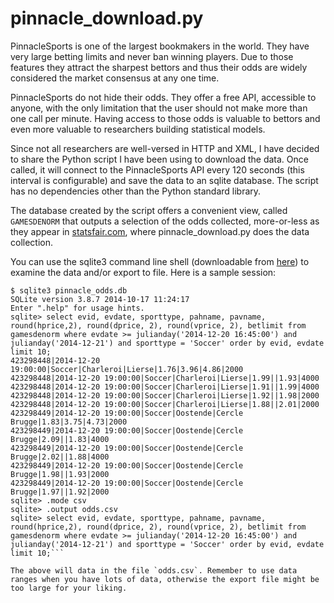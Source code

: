 pinnacle_download.py
=========

PinnacleSports is one of the largest bookmakers in the world. They have very large betting limits and never ban winning players. Due to those features they attract the sharpest bettors and thus their odds are widely considered the market consensus at any one time.

PinnacleSports do not hide their odds. They offer a free API, accessible to anyone, with the only limitation that the user should not make more than one call per minute. Having access to those odds is valuable to bettors and even more valuable to researchers building statistical models.

Since not all researchers are well-versed in HTTP and XML, I have decided to share the Python script I have been using to download the data. Once called, it will connect to the PinnacleSports API every 120 seconds (this interval is configurable) and save the data to an sqlite database. The script has no dependencies other than the Python standard library.

The database created by the script offers a convenient view, called `GAMESDENORM` that outputs a selection of the odds collected, more-or-less as they appear in [statsfair.com](www.statsfair.com/pinnacle), where pinnacle_download.py does the data collection.

You can use the sqlite3 command line shell (downloadable from [here](https://www.sqlite.org/download.html)) to examine the data and/or export to file. Here is a sample session:

```
$ sqlite3 pinnacle_odds.db
SQLite version 3.8.7 2014-10-17 11:24:17
Enter ".help" for usage hints.
sqlite> select evid, evdate, sporttype, pahname, pavname, round(hprice,2), round(dprice, 2), round(vprice, 2), betlimit from gamesdenorm where evdate >= julianday('2014-12-20 16:45:00') and julianday('2014-12-21') and sporttype = 'Soccer' order by evid, evdate limit 10;
423298448|2014-12-20 19:00:00|Soccer|Charleroi|Lierse|1.76|3.96|4.86|2000
423298448|2014-12-20 19:00:00|Soccer|Charleroi|Lierse|1.99||1.93|4000
423298448|2014-12-20 19:00:00|Soccer|Charleroi|Lierse|1.91||1.99|4000
423298448|2014-12-20 19:00:00|Soccer|Charleroi|Lierse|1.92||1.98|2000
423298448|2014-12-20 19:00:00|Soccer|Charleroi|Lierse|1.88||2.01|2000
423298449|2014-12-20 19:00:00|Soccer|Oostende|Cercle Brugge|1.83|3.75|4.73|2000
423298449|2014-12-20 19:00:00|Soccer|Oostende|Cercle Brugge|2.09||1.83|4000
423298449|2014-12-20 19:00:00|Soccer|Oostende|Cercle Brugge|2.02||1.88|4000
423298449|2014-12-20 19:00:00|Soccer|Oostende|Cercle Brugge|1.98||1.93|2000
423298449|2014-12-20 19:00:00|Soccer|Oostende|Cercle Brugge|1.97||1.92|2000
sqlite> .mode csv
sqlite> .output odds.csv
sqlite> select evid, evdate, sporttype, pahname, pavname, round(hprice,2), round(dprice, 2), round(vprice, 2), betlimit from gamesdenorm where evdate >= julianday('2014-12-20 16:45:00') and julianday('2014-12-21') and sporttype = 'Soccer' order by evid, evdate limit 10;```

The above will data in the file `odds.csv`. Remember to use data ranges when you have lots of data, otherwise the export file might be too large for your liking.

